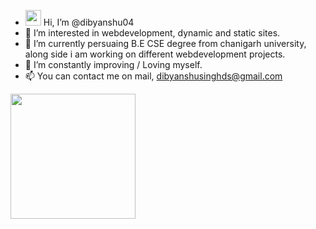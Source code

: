 - <img src="https://raw.githubusercontent.com/nixin72/nixin72/master/wave.gif" width="25" height="25" /> Hi, I’m @dibyanshu04
- 👀 I’m interested in webdevelopment, dynamic and static sites.
- 🌱 I’m currently persuaing B.E CSE degree from chanigarh university, along side i am working on different webdevelopment projects. 
- 💞️ I’m constantly improving / Loving myself.
- 📫 You can contact me on mail, dibyanshusinghds@gmail.com

<img src="https://raw.githubusercontent.com/abhisheknaiidu/abhisheknaiidu/master/code.gif" width="200" height="200" />

<!---
dibyanshu04/dibyanshu04 is a ✨ special ✨ repository because its `README.md` (this file) appears on your GitHub profile.
You can click the Preview link to take a look at your changes.
--->
